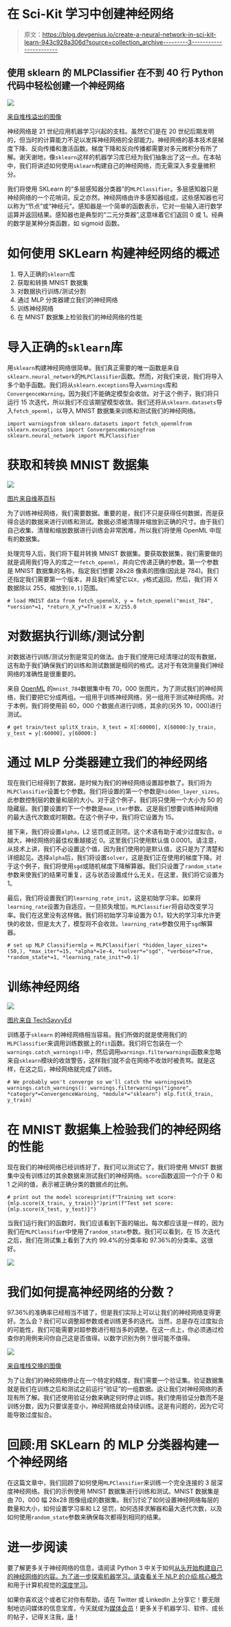 # 在 Sci-Kit 学习中创建神经网络

> 原文：<https://blog.devgenius.io/create-a-neural-network-in-sci-kit-learn-943c928a306d?source=collection_archive---------3----------------------->

## 使用 sklearn 的 MLPClassifier 在不到 40 行 Python 代码中轻松创建一个神经网络

![](img/44f2f1a48a2d07e3f79a745ca59c25be.png)

[来自堆栈溢出的图像](http://stackoverflow.com/questions/34725495/can-i-use-a-neural-network-for-regression-when-input-has-multiple-output-values)

神经网络是 21 世纪应用机器学习兴起的支柱。虽然它们是在 20 世纪后期发明的，但当时的计算能力不足以发挥神经网络的全部能力。神经网络的基本技术是梯度下降、反向传播和激活函数。梯度下降和反向传播都需要对多元微积分有所了解。谢天谢地，像`sklearn`这样的机器学习库已经为我们抽象出了这一点。在本帖中，我们将讲述如何使用`sklearn`构建自己的神经网络，而无需深入多变量微积分。

我们将使用 SKLearn 的“多层感知器分类器”的`MLPClassifier`。多层感知器只是神经网络的一个花哨词，反之亦然。神经网络由许多感知器组成，这些感知器也可以称为“节点”或“神经元”。感知器是一个简单的函数表示，它对一些输入进行数学运算并返回结果。感知器也是典型的“二元分类器”,这意味着它们返回 0 或 1。经典的数学是某种分类函数，如 sigmoid 函数。

# 如何使用 SKLearn 构建神经网络的概述

1.  导入正确的`sklearn`库
2.  获取和转换 MNIST 数据集
3.  对数据执行训练/测试分割
4.  通过 MLP 分类器建立我们的神经网络
5.  训练神经网络
6.  在 MNIST 数据集上检验我们的神经网络的性能

# 导入正确的`sklearn`库

用`sklearn`构建神经网络很简单。我们真正需要的唯一函数是来自`sklearn.neural_network`的`MLPClassifier`函数。然而，对我们来说，我们将导入多个助手函数。我们将从`sklearn.exceptions`导入`warnings`库和`ConvergenceWarning`，因为我们不能确定模型会收敛。对于这个例子，我们将只运行 15 次迭代，所以我们不应该期望模型收敛。我们还将从`sklearn.datasets`导入`fetch_openml`，以导入 MNIST 数据集来训练和测试我们的神经网络。

```
import warningsfrom sklearn.datasets import fetch_openmlfrom sklearn.exceptions import ConvergenceWarningfrom sklearn.neural_network import MLPClassifier
```

# 获取和转换 MNIST 数据集

![](img/895066a7e87308c221e5aeec94338b7f.png)

[图片来自维基百科](https://en.wikipedia.org/wiki/MNIST_database)

为了训练神经网络，我们需要数据。重要的是，我们不只是获得任何数据，而是获得合适的数据来进行训练和测试。数据必须被清理并缩放到正确的尺寸。由于我们自己收集、清理和缩放数据进行训练会非常困难，所以我们将使用 OpenML 中现有的数据集。

处理完导入后，我们将下载并转换 MNIST 数据集。要获取数据集，我们需要做的就是调用我们导入的库之一`fetch_openml`，并向它传递正确的参数。第一个参数是 MNIST 数据集的名称，指定我们想要 28x28 像素的图像(因此是 784)。我们还指定我们需要第一个版本，并且我们希望它以`X, y`格式返回。然后，我们将 X 数据除以 255，缩放到`[0,1]`范围。

```
# load MNIST data from fetch_openmlX, y = fetch_openml("mnist_784", *version*=1, *return_X_y*=True)X = X/255.0
```

# 对数据执行训练/测试分割

对数据进行训练/测试分割是常见的做法。由于我们使用已经清理过的现有数据，这有助于我们确保我们的训练和测试数据是相同的格式。这对于有效测量我们神经网络的准确性是很重要的。

来自 [OpenML](https://www.openml.org/d/554) 的`mnist_784`数据集中有 70，000 张图片。为了测试我们的神经网络，我们要把它分成两组。一组用于训练神经网络，另一组用于测试神经网络。对于本例，我们将使用前 60，000 个数据点进行训练，其余的(另外 10，000)进行测试。

```
# get train/test splitX_train, X_test = X[:60000], X[60000:]y_train, y_test = y[:60000], y[60000:]
```

# 通过 MLP 分类器建立我们的神经网络

现在我们已经得到了数据，是时候为我们的神经网络设置超参数了。我们将为`MLPClassifier`设置七个参数。我们将设置的第一个参数是`hidden_layer_sizes`。此参数控制层的数量和层的大小。对于这个例子，我们将只使用一个大小为 50 的隐藏层。我们要设置的下一个参数是`max_iter`参数。这是我们想要训练神经网络的最大迭代次数或时期数。在这个例子中，我们将它设置为 15。

接下来，我们将设置`alpha`，L2 惩罚或正则项。这个术语有助于减少过度拟合。α越大，神经网络的最佳权重越接近 0。这里我们只使用默认值 0.0001。请注意，从技术上讲，我们不必设置这个值，因为我们使用的是默认值，这只是为了清楚和详细起见。选择`alpha`后，我们将设置`solver`，这是我们正在使用的梯度下降。对于这个例子，我们将使用`sgd`或随机梯度下降解算器。我们只设置了`random_state` 参数来使我们的结果可重复，这与状态设置成什么无关。在这里，我们将它设置为 1。

最后，我们将设置我们的`learning_rate_init`，这是初始学习率。如果将`learning_rate`设置为自适应，一旦损失增加，`MLPClassifier`将自动改变学习率。我们在这里没有这样做。我们将初始学习率设置为 0.1，较大的学习率允许更快的收敛，但是太大了，模型将不会收敛。`learning_rate`参数仅用于`sgd`解算器。

```
# set up MLP Classifiermlp = MLPClassifier( *hidden_layer_sizes*=(50,), *max_iter*=15, *alpha*=1e-4, *solver*="sgd", *verbose*=True, *random_state*=1, *learning_rate_init*=0.1)
```

# 训练神经网络

![](img/8321d46fb252cab2082a70be9f15f7d0.png)

[图片来自 TechSavvyEd](http://www.techsavvyed.net/archives/4155)

训练基于`sklearn` 的神经网络相当容易。我们所做的就是使用我们的`MLPClassifier`来调用训练数据上的`fit`函数。我们将它包装在一个`warnings.catch_warnings()`中，然后调用`warnings.filterwarnings`函数来忽略来自`sklearn`模块的收敛警告，这样我们就不会在网络不收敛时被责骂。就是这样，在这之后，神经网络就完成了训练。

```
# We probably won't converge so we'll catch the warningswith warnings.catch_warnings(): warnings.filterwarnings("ignore", *category*=ConvergenceWarning, *module*="sklearn") mlp.fit(X_train, y_train)
```

# 在 MNIST 数据集上检验我们的神经网络的性能

现在我们的神经网络已经训练好了，我们可以测试它了。我们将使用 MNIST 数据集中没有训练过的其余数据来测试我们的神经网络。`score`函数返回一个介于 0 和 1 之间的值，表示被正确分类的数据点的比例。

```
# print out the model scoresprint(f"Training set score: {mlp.score(X_train, y_train)}")print(f"Test set score: {mlp.score(X_test, y_test)}")
```

当我们运行我们的函数时，我们应该看到下面的输出。每次都应该是一样的，因为我们在`MLPClassifier`中使用了`random_state`参数。我们可以看到，在 15 次迭代之后，我们在测试集上看到了大约 99.4%的分类率和 97.36%的分类率。这很好。

![](img/fe83df1e64eace4d5c24b8aa018479d7.png)

# 我们如何提高神经网络的分数？

97.36%的准确率已经相当不错了，但是我们实际上可以让我们的神经网络变得更好。怎么会？我们可以调整超参数或者训练更多的迭代。当然，总是存在过度拟合的可能性，我们可能需要对超参数进行相当多的调整。在这一点上，你必须通过检查你的用例来问你自己这是否值得。以数字识别为例？很可能不值得。

![](img/c25d4e84f77c311658ee44492da43014.png)

[来自堆栈交换的图像](http://stats.stackexchange.com/questions/131233/neural-network-over-fitting/131234)

为了让我们的神经网络停止在一个特定的精度，我们需要一个验证集。验证数据集就是我们在训练之后和测试之前运行“验证”的一组数据。这让我们对神经网络的表现有所了解。我们还使用验证分数来确定何时停止训练。我们使用验证分数而不是训练分数，因为只要误差变小，神经网络就会持续训练。这是有问题的，因为它可能导致过度拟合。

# 回顾:用 SKLearn 的 MLP 分类器构建一个神经网络

在这篇文章中，我们回顾了如何使用`MLPClassifier`来训练一个完全连接的 3 层深度神经网络。我们的示例使用 MNIST 数据集进行训练和测试。MNIST 数据集是由 70，000 幅 28x28 图像组成的数据集。我们讨论了如何设置神经网络每层的数量和大小，如何设置学习率和 L2 惩罚，如何选择求解器和最大迭代次数，以及如何使用`random_state`参数来确保每次都得到相同的结果。

# 进一步阅读

要了解更多关于神经网络的信息，请阅读 Python 3 中关于如何[从头开始构建自己的神经网络的内容。为了进一步探索机器学习，请查看关于 NLP 的](https://pythonalgos.com/2021/12/06/create-a-neural-network-from-scratch-in-python-3/)[介绍:核心概念](https://pythonalgos.com/2021/12/10/introduction-to-nlp-core-concepts/)和用于计算机视觉的[深度学习](https://link.medium.com/fm2XSFOj4lb)。

如果你喜欢这个或者它对你有帮助，请在 Twitter 或 LinkedIn 上分享它！要无限制地访问媒体的信息宝库，今天就成为[媒体会员](https://medium.com/subscribe/@ytang07)！更多关于机器学习、软件、成长的帖子，记得关注我，[唐](https://www.medium.com/@ytang07)！